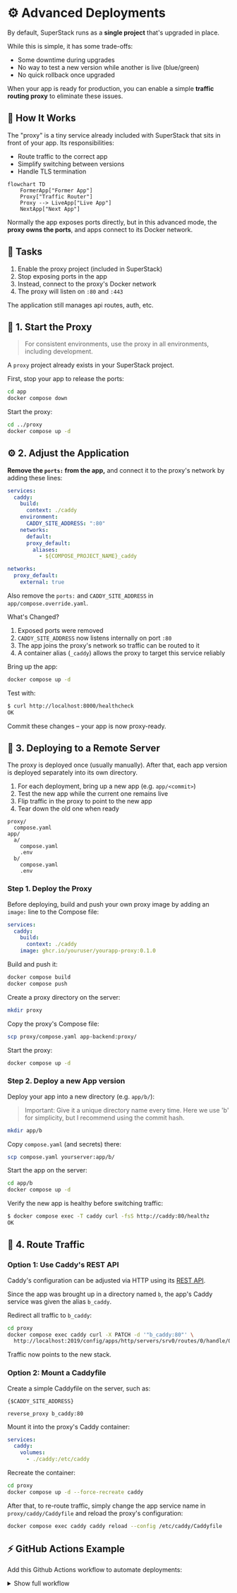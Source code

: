 # ⚙️ Advanced Deployments

By default, SuperStack runs as a **single project** that's upgraded in place.

While this is simple, it has some trade-offs:

- Some downtime during upgrades
- No way to test a new version while another is live (blue/green)
- No quick rollback once upgraded

When your app is ready for production, you can enable a simple **traffic
routing proxy** to eliminate these issues.

## 🧭 How It Works

The "proxy" is a tiny service already included with SuperStack that sits in
front of your app. Its responsibilities:

- Route traffic to the correct app
- Simplify switching between versions
- Handle TLS termination

```mermaid
flowchart TD
    FormerApp["Former App"]
    Proxy["Traffic Router"]
    Proxy --> LiveApp["Live App"]
    NextApp["Next App"]
```

Normally the app exposes ports directly, but in this advanced mode, the **proxy
owns the ports**, and apps connect to its Docker network.

## 🔄 Tasks

1. Enable the proxy project (included in SuperStack)
1. Stop exposing ports in the app
1. Instead, connect to the proxy's Docker network
1. The proxy will listen on `:80` and `:443`

The application still manages api routes, auth, etc.

## 🧱 1. Start the Proxy

> For consistent environments, use the proxy in all environments, including
> development.

A `proxy` project already exists in your SuperStack project.

First, stop your app to release the ports:

```sh
cd app
docker compose down
```

Start the proxy:

```sh
cd ../proxy
docker compose up -d
```

## ⚙️ 2. Adjust the Application

**Remove the `ports:` from the app,** and connect it to the proxy's network by
adding these lines:

```yaml title="app/compose.yaml" hl_lines="5-15"
services:
  caddy:
    build:
      context: ./caddy
    environment:
      CADDY_SITE_ADDRESS: ":80"
    networks:
      default:
      proxy_default:
        aliases:
          - ${COMPOSE_PROJECT_NAME}_caddy

networks:
  proxy_default:
    external: true
```

Also remove the `ports:` and `CADDY_SITE_ADDRESS` in
`app/compose.override.yaml`.

What's Changed?

1. Exposed ports were removed
1. `CADDY_SITE_ADDRESS` now listens internally on port `:80`
1. The app joins the proxy's network so traffic can be routed to it
1. A container alias (`_caddy`) allows the proxy to target this service
   reliably

Bring up the app:

```sh
docker compose up -d
```

Test with:

```sh
$ curl http://localhost:8000/healthcheck
OK
```

Commit these changes – your app is now proxy-ready.

## 🚀 3. Deploying to a Remote Server

The proxy is deployed once (usually manually). After that, each app version is
deployed separately into its own directory.

1. For each deployment, bring up a new app (e.g. `app/<commit>`)
1. Test the new app while the current one remains live
1. Flip traffic in the proxy to point to the new app
1. Tear down the old one when ready

```
proxy/
  compose.yaml
app/
  a/
    compose.yaml
    .env
  b/
    compose.yaml
    .env
```

### Step 1. Deploy the Proxy

Before deploying, build and push your own proxy image by adding an `image:`
line to the Compose file:

```yaml title="proxy/compose.yaml" hl_lines="5"
services:
  caddy:
    build:
      context: ./caddy
    image: ghcr.io/youruser/yourapp-proxy:0.1.0
```

Build and push it:

```sh
docker compose build
docker compose push
```

Create a proxy directory on the server:

```sh
mkdir proxy
```

Copy the proxy's Compose file:

```sh
scp proxy/compose.yaml app-backend:proxy/
```

Start the proxy:

```sh
docker compose up -d
```

### Step 2. Deploy a new App version

Deploy your app into a new directory (e.g. `app/b/`):

> Important: Give it a unique directory name every time. Here we use 'b' for
> simplicity, but I recommend using the commit hash.

```sh
mkdir app/b
```

Copy `compose.yaml` (and secrets) there:

```sh
scp compose.yaml yourserver:app/b/
```

Start the app on the server:

```sh
cd app/b
docker compose up -d
```

Verify the new app is healthy before switching traffic:

```sh
$ docker compose exec -T caddy curl -fsS http://caddy:80/healthz
OK
```

## 🔁 4. Route Traffic

### Option 1: Use Caddy's REST API

Caddy's configuration can be adjusted via HTTP using its [REST
API](https://caddyserver.com/docs/api).

Since the app was brought up in a directory named `b`, the app's Caddy service
was given the alias `b_caddy`.

Redirect all traffic to `b_caddy`:

```sh
cd proxy
docker compose exec caddy curl -X PATCH -d '"b_caddy:80"' \
  http://localhost:2019/config/apps/http/servers/srv0/routes/0/handle/0/upstreams/0/dial
```

Traffic now points to the new stack.

### Option 2: Mount a Caddyfile

Create a simple Caddyfile on the server, such as:

```caddyfile title="proxy/caddy/Caddyfile"
{$CADDY_SITE_ADDRESS}

reverse_proxy b_caddy:80
```

Mount it into the proxy's Caddy container:

```yaml title="proxy/compose.yaml" hl_lines="4"
services:
  caddy:
    volumes:
      - ./caddy:/etc/caddy
```

Recreate the container:

```sh
cd proxy
docker compose up -d --force-recreate caddy
```

After that, to re-route traffic, simply change the app service name in
`proxy/caddy/Caddyfile` and reload the proxy's configuration:

```sh
docker compose exec caddy caddy reload --config /etc/caddy/Caddyfile
```

## ⚡ GitHub Actions Example

Add this Github Actions workflow to automate deployments:

<details>
<summary>Show full workflow</summary>

```yaml title=".github/workflows/ci.yaml"
name: Deploy

on:
  push:
    branches:
      - prod

jobs:
  deploy:
    runs-on: ubuntu-latest
    steps:
      - name: Checkout code
        uses: actions/checkout@v4

      - name: Copy compose.yaml from repository to deployment dir
        uses: appleboy/scp-action@master
        with:
          host: ${{ secrets.VPS_HOST }}
          username: ${{ secrets.VPS_USER }}
          key: ${{ secrets.VPS_SSH_KEY }}
          source: "app/compose.yaml"
          target: "app/${{ github.sha }}/"
          strip_components: 1

      - name: Deploy with Docker Compose
        uses: appleboy/ssh-action@v1.0.3
        env:
          GHCR_PAT: ${{ secrets.GHCR_PAT }}
        with:
          host: ${{ secrets.VPS_HOST }}
          username: ${{ secrets.VPS_USER }}
          key: ${{ secrets.VPS_SSH_KEY }}
          envs: GHCR_PAT
          script: |
            set -euo pipefail
            cp .env app/${{ github.sha }}/
            cd app/${{ github.sha }}

            # Pull images
            echo "$GHCR_PAT" | docker login ghcr.io --username "${{ github.actor }}" --password-stdin
            DOCKER_CLIENT_TIMEOUT=300 COMPOSE_HTTP_TIMEOUT=300 docker compose pull --quiet

            # Bring up stack and run healthchecks
            trap 'docker compose down' ERR
            docker compose up --detach
            docker compose exec -T caddy curl -fsS http://caddy:80/healthz
            # Add more healthchecks here
            # docker compose exec -T caddy curl -fsS http://api:8080/healthz
            # docker compose exec -T caddy curl -fsS http://postgrest:3000/

      - name: Flip traffic
        uses: appleboy/ssh-action@v1.0.3
        with:
          host: ${{ secrets.VPS_HOST }}
          username: ${{ secrets.VPS_USER }}
          key: ${{ secrets.VPS_SSH_KEY }}
          script: |
            set -euo pipefail
            cd proxy/caddy

            # Grab the formerly-active stack so we can stop the containers later
            OLD_HASH=$(grep '^reverse_proxy' Caddyfile | awk '{print $2}' | cut -d_ -f1)

            # Flip traffic
            sed -i "s|^reverse_proxy .*:80|reverse_proxy ${{ github.sha }}_caddy:80|" Caddyfile
            docker compose exec caddy caddy reload --config /etc/caddy/Caddyfile

            # Stop the old stack
            cd ~/app/$OLD_HASH
            docker compose down

            # Add to deploy.log
            mkdir -p /var/log/sku-generator
            echo "$(date -u +"%Y-%m-%dT%H:%M:%SZ") ${{ github.sha }}" >> /var/log/sku-generator/deploy.log
```

</details>
